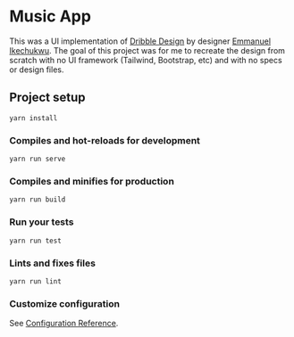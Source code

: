 # Music App
This was a UI implementation of [Dribble Design](https://dribbble.com/shots/11019630-Music-Player-Web-Application/attachments/2613913?mode=media) by designer [Emmanuel Ikechukwu](https://dribbble.com/ema_ike). The goal of this project was for me to recreate the design from scratch with no UI framework (Tailwind, Bootstrap, etc) and with no specs or design files.

## Project setup
```
yarn install
```

### Compiles and hot-reloads for development
```
yarn run serve
```

### Compiles and minifies for production
```
yarn run build
```

### Run your tests
```
yarn run test
```

### Lints and fixes files
```
yarn run lint
```

### Customize configuration
See [Configuration Reference](https://cli.vuejs.org/config/).
